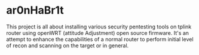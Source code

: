 # ar0nHaBr1t
This project is all about installing various security pentesting tools on tplink router using openWRT (attitude Adjustment) open source firmware. It's an attempt to enhance the capabilities of a normal router to perform initial level of recon and scanning on the target or in general. 
